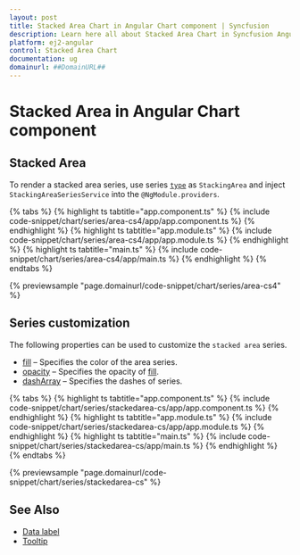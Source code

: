 ```yaml
---
layout: post
title: Stacked Area Chart in Angular Chart component | Syncfusion
description: Learn here all about Stacked Area Chart in Syncfusion Angular Chart component of Syncfusion Essential JS 2 and more.
platform: ej2-angular
control: Stacked Area Chart
documentation: ug
domainurl: ##DomainURL##
---
```

# Stacked Area in Angular Chart component

## Stacked Area

To render a stacked area series, use series [`type`](https://ej2.syncfusion.com/angular/documentation/api/chart/seriesDirective/#type) as `StackingArea` and inject `StackingAreaSeriesService` into the `@NgModule.providers`.

{% tabs %}
{% highlight ts tabtitle="app.component.ts" %}
{% include code-snippet/chart/series/area-cs4/app/app.component.ts %}
{% endhighlight %}
{% highlight ts tabtitle="app.module.ts" %}
{% include code-snippet/chart/series/area-cs4/app/app.module.ts %}
{% endhighlight %}
{% highlight ts tabtitle="main.ts" %}
{% include code-snippet/chart/series/area-cs4/app/main.ts %}
{% endhighlight %}
{% endtabs %}

{% previewsample "page.domainurl/code-snippet/chart/series/area-cs4" %}

## Series customization

The following properties can be used to customize the `stacked area` series.

* [fill](https://ej2.syncfusion.com/angular/documentation/api/chart/seriesModel/#fill) – Specifies the color of the area series.
* [opacity](https://ej2.syncfusion.com/angular/documentation/api/chart/seriesModel/#opacity) – Specifies the opacity of [fill](https://ej2.syncfusion.com/angular/documentation/api/chart/seriesModel/#fill).
* [dashArray](https://ej2.syncfusion.com/angular/documentation/api/chart/seriesModel/#dasharray) – Specifies the dashes of series.

{% tabs %}
{% highlight ts tabtitle="app.component.ts" %}
{% include code-snippet/chart/series/stackedarea-cs/app/app.component.ts %}
{% endhighlight %}
{% highlight ts tabtitle="app.module.ts" %}
{% include code-snippet/chart/series/stackedarea-cs/app/app.module.ts %}
{% endhighlight %}
{% highlight ts tabtitle="main.ts" %}
{% include code-snippet/chart/series/stackedarea-cs/app/main.ts %}
{% endhighlight %}
{% endtabs %}

{% previewsample "page.domainurl/code-snippet/chart/series/stackedarea-cs" %}

## See Also

* [Data label](./data-labels/)
* [Tooltip](./tool-tip/)
